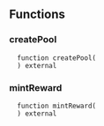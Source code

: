 


## Functions
### createPool
```solidity
  function createPool(
  ) external
```




### mintReward
```solidity
  function mintReward(
  ) external
```




